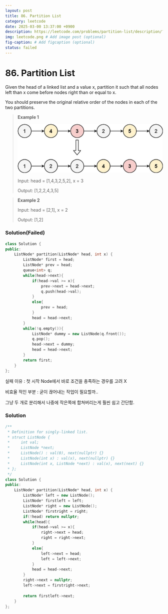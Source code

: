 ```yaml
---
layout: post
title: 86. Partition List
category: leetcode
date: 2025-03-00 13:37:00 +0900
description: https://leetcode.com/problems/partition-list/description/?envType=study-plan-v2&envId=top-interview-150
img: leetcode.png # Add image post (optional)
fig-caption: # Add figcaption (optional)
status: failed
---
```


# 86. Partition List

Given the head of a linked list and a value x, partition it such that all nodes left than x come before nodes right than or equal to x.

You should preserve the original relative order of the nodes in each of the two partitions.

 

> **Example 1**
>
> <img src="../imgs/86-1.jpg" alt="86-1" width="500"/>
> 
> Input: head = [1,4,3,2,5,2], x = 3
> 
> Output: [1,2,2,4,3,5]

> **Example 2**
> 
> Input: head = [2,1], x = 2
> 
> Output: [1,2]

### Solution(Failed)
```cpp
class Solution {
public:
    ListNode* partition(ListNode* head, int x) {
        ListNode* first = head;
        ListNode* prev = head;
        queue<int> q;
        while(head->next){
            if(head->val >= x){
                prev->next = head->next;
                q.push(head->val);
            }
            else{
                prev = head;
            }
            head = head->next;
        }
        while(!q.empty()){
            ListNode* dummy = new ListNode(q.front());
            q.pop();
            head->next = dummy;
            head = head->next;
        }
        return first;
    }
};
```

실패 이유 : 첫 시작 Node에서 바로 조건을 충족하는 경우를 고려 X

비효율 적인 부분 : 굳이 끊어내는 작업이 필요할까..

그냥 두 개로 분리해서 나중에 작은쪽에 합쳐버리는게 훨씬 쉽고 간단함.


### Solution
```cpp
/**
 * Definition for singly-linked list.
 * struct ListNode {
 *     int val;
 *     ListNode *next;
 *     ListNode() : val(0), next(nullptr) {}
 *     ListNode(int x) : val(x), next(nullptr) {}
 *     ListNode(int x, ListNode *next) : val(x), next(next) {}
 * };
 */
class Solution {
public:
    ListNode* partition(ListNode* head, int x) {
        ListNode* left = new ListNode();
        ListNode* firstleft = left;
        ListNode* right = new ListNode();
        ListNode* firstright = right;
        if(!head) return nullptr;
        while(head){
            if(head->val >= x){
                right->next = head;
                right = right->next;
            }
            else{
                left->next = head;
                left = left->next;
            }
            head = head->next;
        }
        right->next = nullptr;
        left->next = firstright->next;

        return firstleft->next;
    }
};
```
